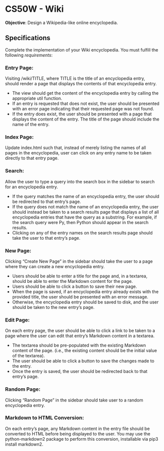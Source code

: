 # CS50W - Wiki

**Objective**: Design a Wikipedia-like online encyclopedia.

## Specifications

Complete the implementation of your Wiki encyclopedia. You must fulfill the following *requirements*:

### **Entry Page**: 

Visiting /wiki/TITLE, where TITLE is the title of an encyclopedia entry, should render a page that displays the contents of that encyclopedia entry.

* The view should get the content of the encyclopedia entry by calling the appropriate util function.
* If an entry is requested that does not exist, the user should be presented with an error page indicating that their requested page was not found.
* If the entry does exist, the user should be presented with a page that displays the content of the entry. The title of the page should include the name of the entry.

### **Index Page**: 

Update index.html such that, instead of merely listing the names of all pages in the encyclopedia, user can click on any entry name to be taken directly to that entry page.

### **Search**:

Allow the user to type a query into the search box in the sidebar to search for an encyclopedia entry.

* If the query matches the name of an encyclopedia entry, the user should be redirected to that entry’s page.
* If the query does not match the name of an encyclopedia entry, the user should instead be taken to a search results page that displays a list of all encyclopedia entries that have the query as a substring. For example, if the search query were Py, then Python should appear in the search results.
* Clicking on any of the entry names on the search results page should take the user to that entry’s page.

### **New Page**: 

 Clicking “Create New Page” in the sidebar should take the user to a page where they can create a new encyclopedia entry.
 
* Users should be able to enter a title for the page and, in a textarea, should be able to enter the Markdown content for the page.
* Users should be able to click a button to save their new page.
* When the page is saved, if an encyclopedia entry already exists with the provided title, the user should be presented with an error message.
* Otherwise, the encyclopedia entry should be saved to disk, and the user should be taken to the new entry’s page.

### **Edit Page**:

On each entry page, the user should be able to click a link to be taken to a page where the user can edit that entry’s Markdown content in a textarea.

* The textarea should be pre-populated with the existing Markdown content of the page. (i.e., the existing content should be the initial value of the textarea).
* The user should be able to click a button to save the changes made to the entry.
* Once the entry is saved, the user should be redirected back to that entry’s page.

### **Random Page**:

Clicking “Random Page” in the sidebar should take user to a random encyclopedia entry.

### **Markdown to HTML Conversion**:

On each entry’s page, any Markdown content in the entry file should be converted to HTML before being displayed to the user. You may use the python-markdown2 package to perform this conversion, installable via pip3 install markdown2.
